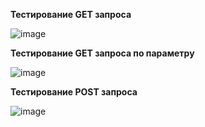 **Тестирование GET запроса**

![image](https://github.com/Justalegend1/SoftwareArchitecture/assets/74319066/8da52401-0f3e-4c93-8ea2-d571ffd358df)

**Тестирование GET запроса по параметру**

![image](https://github.com/Justalegend1/SoftwareArchitecture/assets/74319066/aa1b8bce-a594-401a-b264-4b7d2f768ed9)

**Тестирование POST запроса**

![image](https://github.com/Justalegend1/SoftwareArchitecture/assets/74319066/a5c6da2f-5287-4e10-afc3-3b41fd05e987)
